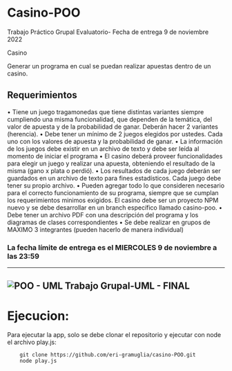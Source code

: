 # Casino-POO
Trabajo Práctico Grupal Evaluatorio- Fecha de entrega 9 de noviembre 2022

Casino

Generar un programa en cual se puedan realizar
apuestas dentro de un casino.

## Requerimientos

• Tiene un juego tragamonedas que tiene distintas variantes
siempre cumpliendo una misma funcionalidad, que dependen
de la temática, del valor de apuesta y de la probabilidad de
ganar. Deberán hacer 2 variantes (herencia).
• Debe tener un mínimo de 2 juegos elegidos por ustedes.
Cada uno con los valores de apuesta y la probabilidad de
ganar.
• La información de los juegos debe existir en un archivo de
texto y debe ser leída al momento de iniciar el programa
• El casino deberá proveer funcionalidades para elegir un
juego y realizar una apuesta, obteniendo el resultado de la
misma (gano x plata o perdió).
• Los resultados de cada juego deberán ser guardados en un
archivo de texto para fines estadísticos. Cada juego debe
tener su propio archivo.
• Pueden agregar todo lo que consideren necesario para el
correcto funcionamiento de su programa, siempre que se
cumplan los requerimientos minimos exigidos.
El casino debe ser un proyecto NPM nuevo y se debe
desarrollar en un branch específico llamado casino-poo.
• Debe tener un archivo PDF con una descripción del
programa y los diagramas de clases correspondientes
• Se debe realizar en grupos de MAXIMO 3 integrantes
(pueden hacerlo de manera individual)

 ### La fecha límite de entrega es el MIERCOLES 9 de noviembre a las 23:59

------------------------------------------------------------------------------------------------------------------------
![POO - UML Trabajo Grupal-UML - FINAL](https://user-images.githubusercontent.com/104039810/200551488-b6eaea64-cfd8-4a3d-ae8d-89e15025c988.png)
------------------------------------------------------------------------------------------------------------------------

# Ejecucion:
Para ejecutar la app, solo se debe clonar el repositorio y ejecutar con node el archivo play.js:
		 

		git clone https://github.com/eri-gramuglia/casino-POO.git
		node play.js 
	
